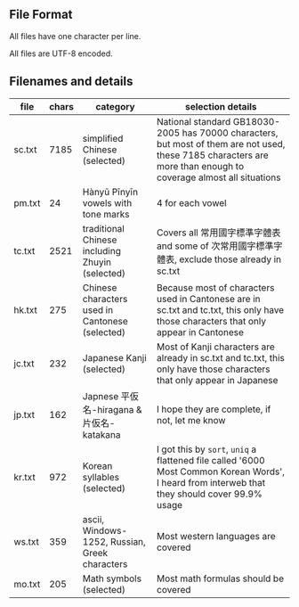 ## File Format

All files have one character per line.

All files are UTF-8 encoded.

## Filenames and details

| file   | chars | category                                        | selection details  |
| ------ | ----- | ------------------------------------------------| ------------------ |
| sc.txt | 7185  | simplified Chinese (selected)                   | National standard GB18030-2005 has 70000 characters, but most of them are not used, these 7185 characters are more than enough to coverage almost all situations |
| pm.txt | 24    | Hànyǔ Pīnyīn vowels with tone marks         | 4 for each vowel |
| tc.txt | 2521  | traditional Chinese including Zhuyin (selected) | Covers all 常用國字標準字體表 and some of 次常用國字標準字體表, exclude those already in sc.txt |
| hk.txt | 275   | Chinese characters used in Cantonese (selected) | Because most of characters used in Cantonese are in sc.txt and tc.txt, this only have those characters that only appear in Cantonese |
| jc.txt | 232   | Japanese Kanji (selected)                       | Most of Kanji characters are already in sc.txt and tc.txt, this only have those characters that only appear in Japanese |
| jp.txt | 162   | Japnese 平仮名-hiragana & 片仮名-katakana       | I hope they are complete, if not, let me know |
| kr.txt | 972   | Korean syllables (selected)                     | I got this by `sort`, `uniq` a flattened file called '6000 Most Common Korean Words', I heard from interweb that they should cover 99.9% usage |
| ws.txt | 359   | ascii, Windows-1252, Russian, Greek characters  | Most western languages are covered |
| mo.txt | 205   | Math symbols (selected)                         | Most math formulas should be covered |


